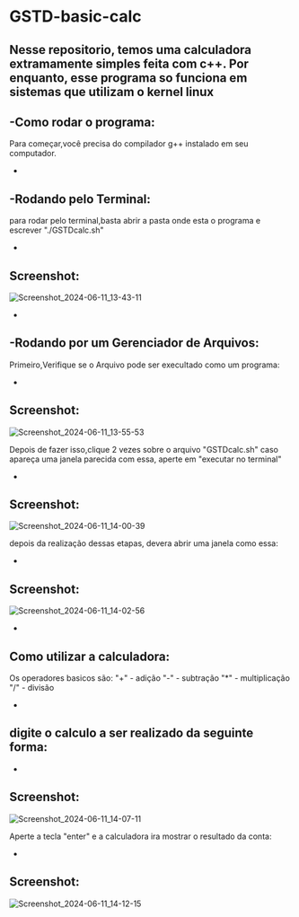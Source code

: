 # GSTD-basic-calc
Nesse repositorio, temos uma calculadora extramamente simples feita com c++.
Por enquanto, esse programa so funciona em sistemas que utilizam o kernel linux
-
-Como rodar o programa:
-
Para começar,você precisa do compilador g++ instalado em seu computador.

-
-Rodando pelo Terminal:
-
para rodar pelo terminal,basta abrir a pasta onde esta o programa e escrever "./GSTDcalc.sh"

-
Screenshot:
-
![Screenshot_2024-06-11_13-43-11](https://github.com/Golfinsstd/GSTD-basic-calc/assets/165297153/b99566bb-654c-48e1-be8a-7c32eff9b165)

-
-Rodando por um Gerenciador de Arquivos:
-

Primeiro,Verifique se o Arquivo pode ser execultado como um programa:

-
Screenshot:
-

![Screenshot_2024-06-11_13-55-53](https://github.com/Golfinsstd/GSTD-basic-calc/assets/165297153/f815e842-d9cc-44a0-a440-98943968d6b6)


Depois de fazer isso,clique 2 vezes sobre o arquivo "GSTDcalc.sh"
caso apareça uma janela parecida com essa, aperte em "executar no terminal"

-
Screenshot:
-

![Screenshot_2024-06-11_14-00-39](https://github.com/Golfinsstd/GSTD-basic-calc/assets/165297153/611e720b-8fa1-4f83-81a9-8cf07e3f9e77)

depois da realização dessas etapas, devera abrir uma janela como essa:


-
Screenshot:
-


![Screenshot_2024-06-11_14-02-56](https://github.com/Golfinsstd/GSTD-basic-calc/assets/165297153/a9787e2b-5322-4bc7-a476-1dc11783ba06)


-
Como utilizar a calculadora:
-

Os operadores basicos são:
 "+" - adição
 "-" - subtração
 "*" - multiplicação
 "/" - divisão
 
-
digite o calculo a ser realizado da seguinte forma:
-

-
Screenshot:
-
![Screenshot_2024-06-11_14-07-11](https://github.com/Golfinsstd/GSTD-basic-calc/assets/165297153/1eda7abe-05a5-4d3a-a297-b0bc6ea55078)

Aperte a tecla "enter" e a calculadora ira mostrar o resultado da conta:

-
Screenshot:
-
![Screenshot_2024-06-11_14-12-15](https://github.com/Golfinsstd/GSTD-basic-calc/assets/165297153/b13d79b9-1646-403e-9670-43051a5fae6a)

